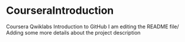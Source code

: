 # CourseraIntroduction
Coursera Qwiklabs Introduction to GitHub
I am editing the README file/ Adding some more details about the project description


